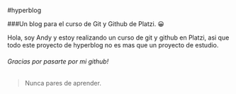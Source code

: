 #hyperblog

###Un blog para el curso de Git y Github de Platzi. 😀

Hola, soy Andy y estoy realizando un curso de git y github en Platzi, asi que todo este proyecto de hyperblog no es mas que un proyecto de estudio.

###### Gracias por pasarte por mi github!

> Nunca pares de aprender.
